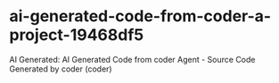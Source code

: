 # ai-generated-code-from-coder-a-project-19468df5
AI Generated: AI Generated Code from coder Agent - Source Code Generated by coder (coder)
